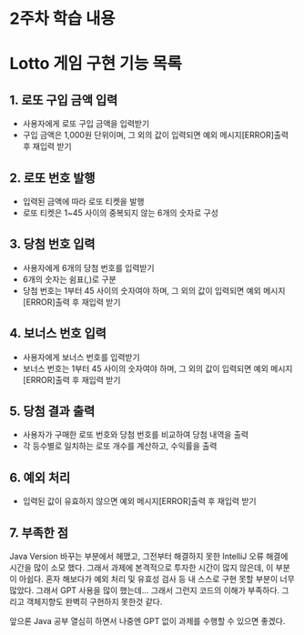 # 2주차 학습 내용

# Lotto 게임 구현 기능 목록

## 1. 로또 구입 금액 입력
- 사용자에게 로또 구입 금액을 입력받기
- 구입 금액은 1,000원 단위이며, 그 외의 값이 입력되면 예외 메시지[ERROR]출력 후 재입력 받기

## 2. 로또 번호 발행
- 입력된 금액에 따라 로또 티켓을 발행
- 로또 티켓은 1~45 사이의 중복되지 않는 6개의 숫자로 구성

## 3. 당첨 번호 입력
- 사용자에게 6개의 당첨 번호를 입력받기
- 6개의 숫자는 쉼표(,)로 구분
- 당첨 번호는 1부터 45 사이의 숫자여야 하며, 그 외의 값이 입력되면 예외 메시지[ERROR]출력 후 재입력 받기

## 4. 보너스 번호 입력
- 사용자에게 보너스 번호를 입력받기
- 보너스 번호는 1부터 45 사이의 숫자여야 하며, 그 외의 값이 입력되면 예외 메시지[ERROR]출력 후 재입력 받기

## 5. 당첨 결과 출력
- 사용자가 구매한 로또 번호와 당첨 번호를 비교하여 당첨 내역을 출력
- 각 등수별로 일치하는 로또 개수를 계산하고, 수익률을 출력

## 6. 예외 처리
- 입력된 값이 유효하지 않으면 예외 메시지[ERROR]출력 후 재입력 받기

## 7. 부족한 점
Java Version 바꾸는 부분에서 헤맸고, 그전부터 해결하지 못한 IntelliJ 오류 해결에 시간을 많이 소모 했다.
그래서 과제에 본격적으로 투자한 시간이 많지 않은데, 이 부분이 아쉽다.
혼자 해보다가 예외 처리 및 유효성 검사 등 내 스스로 구현 못할 부분이 너무 많았다.
그래서 GPT 사용을 많이 했는데... 그래서 그런지 코드의 이해가 부족하다. 그리고 객체지향도 완벽히 구현하지 못한것 같다.

앞으론 Java 공부 열심히 하면서 나중엔 GPT 없이 과제를 수행할 수 있으면 좋겠다.
